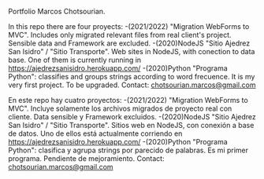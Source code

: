 
Portfolio Marcos Chotsourian.

In this repo there are four proyects:
-(2021/2022) "Migration WebForms to MVC". Includes only migrated relevant files from real client's project. Sensible data and Framework are excluded.
-(2020)NodeJS "Sitio Ajedrez San Isidro" / "Sitio Transporte". Web sites in NodeJS, with conection to data base. One of them is currently running in https://ajedrezsanisidro.herokuapp.com/
-(2020)Python "Programa Python": classifies and groups strings according to word frecuence. It is my very first project. To be upgraded.
Contact: chotsourian.marcos@gmail.com

En este repo hay cuatro proyectos:
-(2021/2022) "Migration WebForms to MVC". Incluye solamente los archivos migrados de proyecto real con cliente. Data sensible y Framework excluidos.
-(2020)NodeJS "Sitio Ajedrez San Isidro" / "Sitio Transporte". Sitios web en NodeJS, con conexión a base de datos. Uno de ellos está actualmente corriendo en
https://ajedrezsanisidro.herokuapp.com/
-(2020)Python "Programa Python": clasifica y agrupa strings por parecido de palabras. Es mi primer programa. Pendiente de mejoramiento.
Contact: chotsourian.marcos@gmail.com
